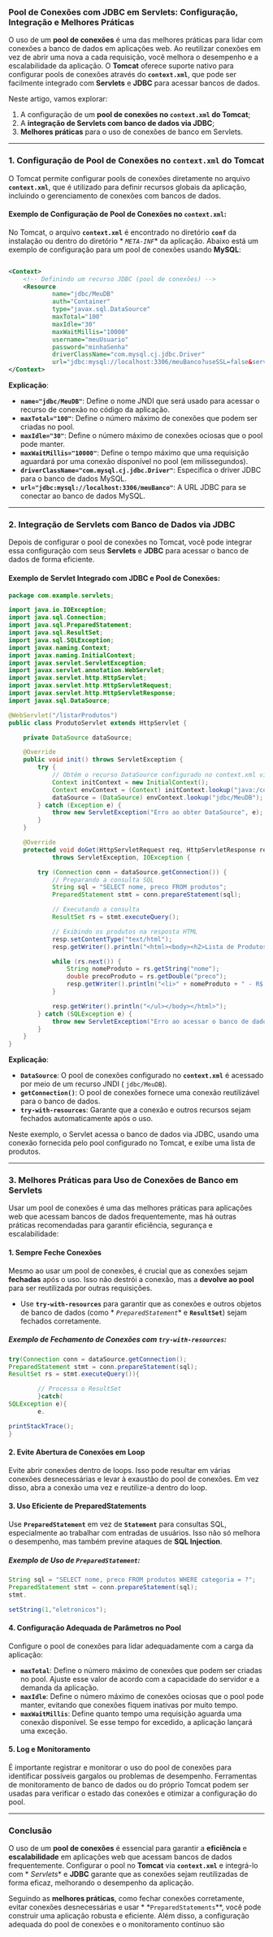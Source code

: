 ### Pool de Conexões com JDBC em Servlets: Configuração, Integração e Melhores Práticas

O uso de um **pool de conexões** é uma das melhores práticas para lidar com conexões a banco de dados em aplicações web.
Ao reutilizar conexões em vez de abrir uma nova a cada requisição, você melhora o desempenho e a escalabilidade da
aplicação. O **Tomcat** oferece suporte nativo para configurar pools de conexões através do **`context.xml`**, que pode
ser facilmente integrado com **Servlets** e **JDBC** para acessar bancos de dados.

Neste artigo, vamos explorar:

1. A configuração de um **pool de conexões no `context.xml` do Tomcat**;
2. A **integração de Servlets com banco de dados via JDBC**;
3. **Melhores práticas** para o uso de conexões de banco em Servlets.

---

### 1. Configuração de Pool de Conexões no `context.xml` do Tomcat

O Tomcat permite configurar pools de conexões diretamente no arquivo **`context.xml`**, que é utilizado para definir
recursos globais da aplicação, incluindo o gerenciamento de conexões com bancos de dados.

#### Exemplo de Configuração de Pool de Conexões no `context.xml`:

No Tomcat, o arquivo **`context.xml`** é encontrado no diretório **`conf`** da instalação ou dentro do diretório *
*`META-INF`** da aplicação. Abaixo está um exemplo de configuração para um pool de conexões usando **MySQL**:

```xml

<Context>
    <!-- Definindo um recurso JDBC (pool de conexões) -->
    <Resource
            name="jdbc/MeuDB"
            auth="Container"
            type="javax.sql.DataSource"
            maxTotal="100"
            maxIdle="30"
            maxWaitMillis="10000"
            username="meuUsuario"
            password="minhaSenha"
            driverClassName="com.mysql.cj.jdbc.Driver"
            url="jdbc:mysql://localhost:3306/meuBanco?useSSL=false&serverTimezone=UTC"/>
</Context>
```

**Explicação**:

- **`name="jdbc/MeuDB"`**: Define o nome JNDI que será usado para acessar o recurso de conexão no código da aplicação.
- **`maxTotal="100"`**: Define o número máximo de conexões que podem ser criadas no pool.
- **`maxIdle="30"`**: Define o número máximo de conexões ociosas que o pool pode manter.
- **`maxWaitMillis="10000"`**: Define o tempo máximo que uma requisição aguardará por uma conexão disponível no pool (em
  milissegundos).
- **`driverClassName="com.mysql.cj.jdbc.Driver"`**: Especifica o driver JDBC para o banco de dados MySQL.
- **`url="jdbc:mysql://localhost:3306/meuBanco"`**: A URL JDBC para se conectar ao banco de dados MySQL.

---

### 2. Integração de Servlets com Banco de Dados via JDBC

Depois de configurar o pool de conexões no Tomcat, você pode integrar essa configuração com seus **Servlets** e **JDBC**
para acessar o banco de dados de forma eficiente.

#### Exemplo de Servlet Integrado com JDBC e Pool de Conexões:

```java
package com.example.servlets;

import java.io.IOException;
import java.sql.Connection;
import java.sql.PreparedStatement;
import java.sql.ResultSet;
import java.sql.SQLException;
import javax.naming.Context;
import javax.naming.InitialContext;
import javax.servlet.ServletException;
import javax.servlet.annotation.WebServlet;
import javax.servlet.http.HttpServlet;
import javax.servlet.http.HttpServletRequest;
import javax.servlet.http.HttpServletResponse;
import javax.sql.DataSource;

@WebServlet("/listarProdutos")
public class ProdutoServlet extends HttpServlet {

    private DataSource dataSource;

    @Override
    public void init() throws ServletException {
        try {
            // Obtém o recurso DataSource configurado no context.xml via JNDI
            Context initContext = new InitialContext();
            Context envContext = (Context) initContext.lookup("java:/comp/env");
            dataSource = (DataSource) envContext.lookup("jdbc/MeuDB");
        } catch (Exception e) {
            throw new ServletException("Erro ao obter DataSource", e);
        }
    }

    @Override
    protected void doGet(HttpServletRequest req, HttpServletResponse resp)
            throws ServletException, IOException {

        try (Connection conn = dataSource.getConnection()) {
            // Preparando a consulta SQL
            String sql = "SELECT nome, preco FROM produtos";
            PreparedStatement stmt = conn.prepareStatement(sql);

            // Executando a consulta
            ResultSet rs = stmt.executeQuery();

            // Exibindo os produtos na resposta HTML
            resp.setContentType("text/html");
            resp.getWriter().println("<html><body><h2>Lista de Produtos</h2><ul>");

            while (rs.next()) {
                String nomeProduto = rs.getString("nome");
                double precoProduto = rs.getDouble("preco");
                resp.getWriter().println("<li>" + nomeProduto + " - R$ " + precoProduto + "</li>");
            }

            resp.getWriter().println("</ul></body></html>");
        } catch (SQLException e) {
            throw new ServletException("Erro ao acessar o banco de dados", e);
        }
    }
}
```

**Explicação**:

- **`DataSource`**: O pool de conexões configurado no **`context.xml`** é acessado por meio de um recurso JNDI (
  `jdbc/MeuDB`).
- **`getConnection()`**: O pool de conexões fornece uma conexão reutilizável para o banco de dados.
- **`try-with-resources`**: Garante que a conexão e outros recursos sejam fechados automaticamente após o uso.

Neste exemplo, o Servlet acessa o banco de dados via JDBC, usando uma conexão fornecida pelo pool configurado no Tomcat,
e exibe uma lista de produtos.

---

### 3. Melhores Práticas para Uso de Conexões de Banco em Servlets

Usar um pool de conexões é uma das melhores práticas para aplicações web que acessam bancos de dados frequentemente, mas
há outras práticas recomendadas para garantir eficiência, segurança e escalabilidade:

#### 1. **Sempre Feche Conexões**

Mesmo ao usar um pool de conexões, é crucial que as conexões sejam **fechadas** após o uso. Isso não destrói a conexão,
mas a **devolve ao pool** para ser reutilizada por outras requisições.

- Use **`try-with-resources`** para garantir que as conexões e outros objetos de banco de dados (como *
  *`PreparedStatement`** e **`ResultSet`**) sejam fechados corretamente.

##### Exemplo de Fechamento de Conexões com `try-with-resources`:

```java
try(Connection conn = dataSource.getConnection();
PreparedStatement stmt = conn.prepareStatement(sql);
ResultSet rs = stmt.executeQuery()){

        // Processa o ResultSet
        }catch(
SQLException e){
        e.

printStackTrace();
}
```

#### 2. **Evite Abertura de Conexões em Loop**

Evite abrir conexões dentro de loops. Isso pode resultar em várias conexões desnecessárias e levar à exaustão do pool de
conexões. Em vez disso, abra a conexão uma vez e reutilize-a dentro do loop.

#### 3. **Uso Eficiente de PreparedStatements**

Use **`PreparedStatement`** em vez de **`Statement`** para consultas SQL, especialmente ao trabalhar com entradas de
usuários. Isso não só melhora o desempenho, mas também previne ataques de **SQL Injection**.

##### Exemplo de Uso de `PreparedStatement`:

```java
String sql = "SELECT nome, preco FROM produtos WHERE categoria = ?";
PreparedStatement stmt = conn.prepareStatement(sql);
stmt.

setString(1,"eletronicos");
```

#### 4. **Configuração Adequada de Parâmetros no Pool**

Configure o pool de conexões para lidar adequadamente com a carga da aplicação:

- **`maxTotal`**: Define o número máximo de conexões que podem ser criadas no pool. Ajuste esse valor de acordo com a
  capacidade do servidor e a demanda da aplicação.
- **`maxIdle`**: Define o número máximo de conexões ociosas que o pool pode manter, evitando que conexões fiquem
  inativas por muito tempo.
- **`maxWaitMillis`**: Define quanto tempo uma requisição aguarda uma conexão disponível. Se esse tempo for excedido, a
  aplicação lançará uma exceção.

#### 5. **Log e Monitoramento**

É importante registrar e monitorar o uso do pool de conexões para identificar possíveis gargalos ou problemas de
desempenho. Ferramentas de monitoramento de banco de dados ou do próprio Tomcat podem ser usadas para verificar o estado
das conexões e otimizar a configuração do pool.

---

### Conclusão

O uso de um **pool de conexões** é essencial para garantir a **eficiência** e **escalabilidade** em aplicações web que
acessam bancos de dados frequentemente. Configurar o pool no **Tomcat** via **`context.xml`** e integrá-lo com *
*Servlets** e **JDBC** garante que as conexões sejam reutilizadas de forma eficaz, melhorando o desempenho da aplicação.

Seguindo as **melhores práticas**, como fechar conexões corretamente, evitar conexões desnecessárias e usar *
*`PreparedStatements`**, você pode construir uma aplicação robusta e eficiente. Além disso, a configuração adequada do
pool de conexões e o monitoramento contínuo são